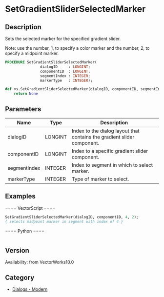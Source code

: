# SetGradientSliderSelectedMarker

## Description
Sets the selected marker for the specified gradient slider. 

Note: use the number, 1, to specify a color marker and the number, 2, to specify a midpoint marker.

```pascal
PROCEDURE SetGradientSliderSelectedMarker(
				dialogID     : LONGINT;
				componentID  : LONGINT;
				segmentIndex : INTEGER;
				markerType   : INTEGER);
```

```python
def vs.SetGradientSliderSelectedMarker(dialogID, componentID, segmentIndex, markerType):
    return None
```

## Parameters
|Name|Type|Description|
|---|---|---|
|dialogID|LONGINT|Index to the dialog layout that contains the gradient slider component.|
|componentID|LONGINT|Index to a specific gradient slider component.|
|segmentIndex|INTEGER|Index to segment in which to select marker.|(segment indexes begin with 1)|
|markerType|INTEGER|Type of marker to select.|(1 = color marker, 2 = midpoint marker)|

## Examples
==== VectorScript ====
```pascal
SetGradientSliderSelectedMarker(dialogID, componentID, 4, 2);
{ selects midpoint marker in segment with index of 4 }
```
==== Python ====
```python

```

## Version
Availability: from VectorWorks10.0

## Category
* [Dialogs - Modern](../Categories/Dialogs%20-%20Modern.md)
